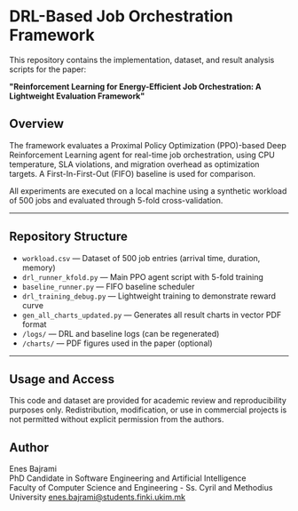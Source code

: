
# DRL-Based Job Orchestration Framework

This repository contains the implementation, dataset, and result analysis scripts for the paper:

**"Reinforcement Learning for Energy-Efficient Job Orchestration: A Lightweight Evaluation Framework"**

## Overview

The framework evaluates a Proximal Policy Optimization (PPO)-based Deep Reinforcement Learning agent for real-time job orchestration, using CPU temperature, SLA violations, and migration overhead as optimization targets. A First-In-First-Out (FIFO) baseline is used for comparison.

All experiments are executed on a local machine using a synthetic workload of 500 jobs and evaluated through 5-fold cross-validation.

---

## Repository Structure

- `workload.csv` — Dataset of 500 job entries (arrival time, duration, memory)
- `drl_runner_kfold.py` — Main PPO agent script with 5-fold training
- `baseline_runner.py` — FIFO baseline scheduler
- `drl_training_debug.py` — Lightweight training to demonstrate reward curve
- `gen_all_charts_updated.py` — Generates all result charts in vector PDF format
- `/logs/` — DRL and baseline logs (can be regenerated)
- `/charts/` — PDF figures used in the paper (optional)


---
## Usage and Access

This code and dataset are provided for academic review and reproducibility purposes only. Redistribution, modification, or use in commercial projects is not permitted without explicit permission from the authors.


## Author

Enes Bajrami  
PhD Candidate in Software Engineering and Artificial Intelligence  
Faculty of Computer Science and Engineering - Ss. Cyril and Methodius University
enes.bajrami@students.finki.ukim.mk
